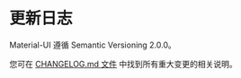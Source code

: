 # 更新日志

<p class="description">Material-UI 遵循 Semantic Versioning 2.0.0。</p>

您可在 [CHANGELOG.md 文件](https://github.com/mui-org/material-ui/blob/master/CHANGELOG.md) 中找到所有重大变更的相关说明。